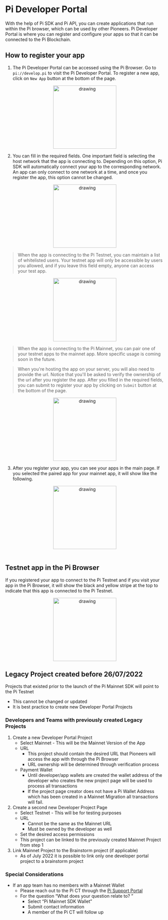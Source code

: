 # Pi Developer Portal

 With the help of Pi SDK and Pi API, you can create applications that run within the Pi browser, which can be used by other Pioneers. Pi Developer Portal is where you can register and configure your apps so that it can be connected to the Pi Blockchain.

 ## How to register your app

 1. The Pi Developer Portal can be accessed using the Pi Browser. Go to `pi://develop.pi` to visit the Pi Developer Portal. To register a new app, click on `New App` button at the bottom of the page.

 <div style="text-align:center;">
     <img src="./img/dev_portal_main_1.png" alt="drawing" width="200"/>
 </div>

 2. You can fill in the required fields. One important field is selecting the host network that the app is connecting to. Depending on this option, Pi SDK will automatically connect your app to the corresponding network. An app can only connect to one network at a time, and once you register the app, this option cannot be changed.

 <div style="text-align:center;">
     <img src="./img/dev_portal_new_1.png" alt="drawing" width="200"/>
 </div>

 > When the app is connecting to the Pi Testnet, you can maintain a list of whitelisted users. Your testnet app will only be accessible by users you allowed, and if you leave this field empty, anyone can access your test app.

 <div style="text-align:center;">
     <img src="./img/dev_portal_new_2.png" alt="drawing" width="200"/>
 </div>

 > When the app is connecting to the Pi Mainnet, you can pair one of your testnet apps to the mainnet app. More specific usage is coming soon in the future.

 > When you're hosting the app on your server, you will also need to provide the url. Notice that you'll be asked to verify the ownership of the url after you register the app. After you filled in the required fields, you can submit to register your app by clicking on `Submit` button at the bottom of the page.

 <div style="text-align:center;">
     <img src="./img/dev_portal_new_3.png" alt="drawing" width="200"/>
 </div>

 3. After you register your app, you can see your apps in the main page. If you selected the paired app for your mainnet app, it will show like the following.

 <div style="text-align:center;">
     <img src="./img/dev_portal_main_2.png" alt="drawing" width="200"/>
 </div>
 <br>

 ## Testnet app in the Pi Browser

 If you registered your app to connect to the Pi Testnet and if you visit your app in the Pi Browser, it will show the black and yellow stripe at the top to indicate that this app is connected to the Pi Testnet.

 <div style="text-align:center;">
     <img src="./img/testnet_indicator.png" alt="drawing" width="200"/>
 </div>


 ## Legacy Project created before 26/07/2022 

 Projects that existed prior to the launch of the Pi Mainnet SDK will point to the Pi Testnet
 - This cannot be changed or updated
 - It is best practice to create new Developer Portal Projects

 ### Developers and Teams with previously created Legacy Projects

 1. Create a new Developer Portal Project 
     - Select Mainnet - This will be the Mainnet Version of the App
     - URL
         - This project should contain the desired URL that Pioneers will access the app with through the Pi Browser
         - URL ownership will be determined through verification process
     - Payment Wallet
         - Until developer/app wallets are created the wallet address of the developer who creates the new project page will be used to process all transactions
         - If the project page creator does not have a Pi Wallet Address which has been created in a Mainnet Migration all transactions will fail.  
 2. Create a second new Developer Project Page
     - Select Testnet - This will be for testing purposes
     - URL
         - Cannot be the same as the Mainnet URL
         - Must be owned by the developer as well
     - Set the desired access permissions 
     - This project can be linked to the previously created Mainnet Project from step 1
 3. Link Mainnet Project to the Brainstorm project (if applicable)
     - As of July 2022 it is possible to link only one developer portal project to a brainstorm project

 ### Special Considerations
 - If an app team has no members with a Mainnet Wallet
     - Please reach out to the Pi CT through the <a href="https://pinetwork.atlassian.net/servicedesk/customer/portal/1/group/3/create/20" target="_blank">Pi Support Portal</a>
     - For the question “What does your question relate to? ”
         - Select “Pi Mainnet SDK Wallet”
         - Submit contact information
         - A member of the Pi CT will follow up
